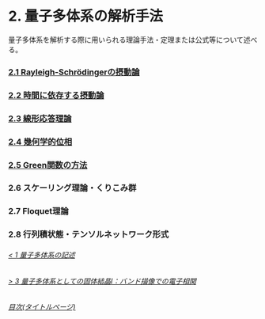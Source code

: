 # 2. 量子多体系の解析手法
量子多体系を解析する際に用いられる理論手法・定理または公式等について述べる。

### [2.1 Rayleigh-Schrödingerの摂動論](https://pr440.github.io/manybody-qm/Sec2-1)

### [2.2 時間に依存する摂動論](https://pr440.github.io/manybody-qm/manybody-qm_Sec2-2)

### [2.3 線形応答理論](https://pr440.github.io/manybody-qm/Sec2-3)

### [2.4 幾何学的位相](https://pr440.github.io/manybody-qm/Sec2-4)

### [2.5 Green関数の方法](https://pr440.github.io/manybody-qm/Sec2-5)

### 2.6 スケーリング理論・くりこみ群

### 2.7 Floquet理論

### 2.8 行列積状態・テンソルネットワーク形式

###### [\< 1 量子多体系の記述](https://pr440.github.io/manybody-qm/Chap1)

###### [\> 3 量子多体系としての固体結晶Ⅰ：バンド描像での電子相関](https://pr440.github.io/manybody-qm/Chap3)

###### [目次(タイトルページ)](https://pr440.github.io/manybody-qm/)